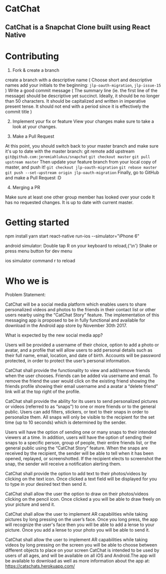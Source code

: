# CatChat

## CatChat is a Snapchat Clone built using React Native

# Contributing

1. Fork & create a branch

create a branch with a descriptive name ( Choose short and descriptive names add your initials to the beginning: `jlp-oauth-migration`, `jlp-issue-15` )
Write a good commit message ( The summary line (ie. the first line of the message) should be descriptive yet succinct. Ideally, it should be no longer than 50 characters. It should be capitalized and written in imperative present tense. It should not end with a period since it is effectively the commit title )

2. Implement your fix or feature
View your changes make sure to take a look at your changes.

3. Make a Pull Request

At this point, you should switch back to your master branch and make sure it's up to date with the master branch:
git remote add upstream `git@github.com:jeremiahlukus/snapchat`
`git checkout master`
`git pull upstream master`
Then update your feature branch from your local copy of master, and push it!
`git checkout jlp-oauth-migration`
`git rebase master`
`git push --set-upstream origin jlp-oauth-migration`
Finally, go to GitHub and make a Pull Request :D

4. Merging a PR

Make sure at least one other group member has looked over your code
It has no requested changes.
It is up to date with current master.


# Getting started

npm install yarn start react-native run-ios --simulator="iPhone 6" 

android simulator: Double tap R on your keyboard to reload,{'\n'} Shake or press menu button for dev menu

ios simulator command r to reload


# Who we is

Problem Statement:

CatChat will be a social media platform which enables users to share personalized videos and photos to the friends in their contact list or other users nearby using the “CatChat Story” feature. The implementation of this messaging app is proposed to be in fully functional and available for download in the Android app store by November 30th 2017.

What is expected by the new social media app?

Users will be provided a username of their choice, option to add a photo or avatar, and a profile that will allow users to add personal details such as their full name, email, location, and date of birth. Accounts will be password protected, in order to protect the user’s personal information.

CatChat shall provide the functionality to view and add/remove friends when the user chooses. Friends can be added via username and email. To remove the friend the user would click on the existing friend showing the friends profile showing their email username and a avatar a “delete friend” link will at the top right of the profile.

CatChat shall provide the ability for its users to send personalized pictures or videos (referred to as “snaps”) to one or more friends or to the general public. Users can add filters, stickers, or text to their snaps in order to personalize them. All snaps will only be visible to the recipient for the set time (up to 10 seconds) which is determined by the sender.

Users will have the option of sending one or many snaps to their intended viewers at a time. In addition, users will have the option of sending their snaps to a specific person, group of people, their entire friends list, or the general public using the “CatChat Story” feature. When the snaps are received by the recipient, the sender will be able to tell when it has been opened, replayed, or screenshotted. If the recipient elects to screenshot the snap, the sender will receive a notification alerting them.

CatChat shall provide the option to add text to their photos/videos by clicking on the text icon. Once clicked a text field will be displayed for you to type in your desired text then send it.

CatChat shall allow the user the option to draw on their photos/videos clicking on the pencil icon. Once clicked a you will be able to draw freely on your picture and send it.

CatChat shall allow the user to implement AR capabilities while taking pictures by long pressing on the user’s face. Once you long press, the app will recognize the user's face then you will be able to add a lense to your picture. Once you add a lense to your photo you will be able to send it.

CatChat shall allow the user to implement AR capabilities while taking videos by long pressing on the screen you will be able to choose between different objects to place on your screen CatChat is intended to be used by users of all ages, and will be available on all iOS and Android.The app will be available to download as well as more information about the app at: https://catschats.herokuapp.com/
